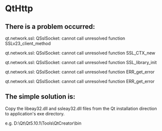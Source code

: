 # QtHttp
## There is a problem occurred:
qt.network.ssl: QSslSocket: cannot call unresolved function SSLv23_client_method

qt.network.ssl: QSslSocket: cannot call unresolved function SSL_CTX_new

qt.network.ssl: QSslSocket: cannot call unresolved function SSL_library_init

qt.network.ssl: QSslSocket: cannot call unresolved function ERR_get_error

qt.network.ssl: QSslSocket: cannot call unresolved function ERR_get_error
## The simple solution is:
Copy the libeay32.dll and ssleay32.dll files from the Qt installation direction to application's exe directory. 

e.g. D:\Qt\Qt5.10.1\Tools\QtCreator\bin
